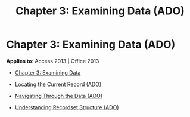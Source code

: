 ﻿---
title: 'Chapter 3: Examining Data (ADO)'
TOCTitle: 'Chapter 3: Examining Data'
ms:assetid: 647539f3-5f79-4b83-9786-17e1c73fc5e6
ms:mtpsurl: https://msdn.microsoft.com/library/JJ249386(v=office.15)
ms:contentKeyID: 48545290
ms.date: 09/18/2015
mtps_version: v=office.15
---

# Chapter 3: Examining Data (ADO)


**Applies to**: Access 2013 | Office 2013



  - [Chapter 3: Examining Data](chapter-3-examining-data.md)

  - [Locating the Current Record (ADO)](locating-the-current-record-ado.md)

  - [Navigating Through the Data (ADO)](navigating-through-the-data-ado.md)

  - [Understanding Recordset Structure (ADO)](understanding-recordset-structure-ado.md)

